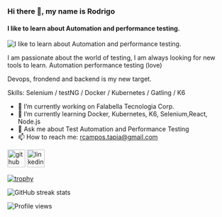 ### Hi there 👋, my name is Rodrigo
#### I like to learn about Automation and performance testing.
![I like to learn about Automation and performance testing.](https://arturssmirnovs.github.io/github-profile-readme-generator/images/banner.png)

I am passionate about the world of testing, I am always looking for new tools to learn. Automation performance testing (love)

Devops, frondend and backend is my new target.

Skills: Selenium / testNG / Docker / Kubernetes  / Gatling / K6 

- 🔭 I’m currently working on Falabella Tecnologia Corp. 
- 🌱 I’m currently learning Docker, Kubernetes, K6, Selenium,React, Node.js 
- 💬 Ask me about Test Automation and Performance Testing 
- 📫 How to reach me: rcampos.tapia@gmail.com 


[<img src='https://cdn.jsdelivr.net/npm/simple-icons@3.0.1/icons/github.svg' alt='github' height='40'>](https://github.com/rcampos09)  [<img src='https://cdn.jsdelivr.net/npm/simple-icons@3.0.1/icons/linkedin.svg' alt='linkedin' height='40'>](https://www.linkedin.com/in/rcampostapia/)  

[![trophy](https://github-profile-trophy.vercel.app/?username=rcampos09)](https://github.com/ryo-ma/github-profile-trophy)

![GitHub streak stats](https://github-readme-streak-stats.herokuapp.com/?user=rcampos09)  

![Profile views](https://gpvc.arturio.dev/rcampos09)  
